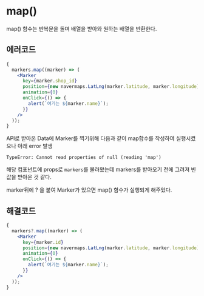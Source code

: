 # map()

map() 함수는 반복문을 돌며 배열을 받아와 원하는 배열을 반환한다.

## 에러코드

```jsx
{
  markers.map((marker) => (
    <Marker
      key={marker.shop_id}
      position={new navermaps.LatLng(marker.latitude, marker.longitude)}
      animation={0}
      onClick={() => {
        alert(`여기는 ${marker.name}`);
      }}
    />
  ));
}
```

API로 받아온 Data에 Marker를 찍기위해 다음과 같이 map함수를 작성하여 실행시켰으나 아래 error 발생

```
TypeError: Cannot read properties of null (reading 'map')
```

해당 컴포넌트에 props로 `markers`를 불러왔는데 markers를 받아오기 전에 그려져 빈값을 받아온 것 같다.

marker뒤에 ? 을 붙여 Marker가 있으면 map() 함수가 실행되게 해주었다.

## 해결코드

```jsx
{
  markers?.map((marker) => (
    <Marker
      key={marker.id}
      position={new navermaps.LatLng(marker.latitude, marker.longitude)}
      animation={0}
      onClick={() => {
        alert(`여기는 ${marker.name}`);
      }}
    />
  ));
}
```

